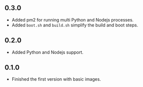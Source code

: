 ## 0.3.0

* Added pm2 for running multi Python and Nodejs processes.
* Added `boot.sh` and `build.sh` simplify the build and boot steps.

## 0.2.0

* Added Python and Nodejs support.

## 0.1.0

* Finished the first version with basic images.


